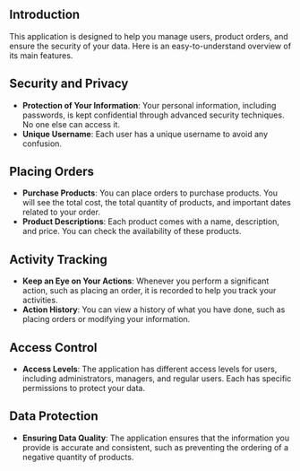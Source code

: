 ## Introduction

This application is designed to help you manage users, product orders, and ensure the security of your data. Here is an easy-to-understand overview of its main features.

## Security and Privacy

- **Protection of Your Information**: Your personal information, including passwords, is kept confidential through advanced security techniques. No one else can access it.
- **Unique Username**: Each user has a unique username to avoid any confusion.

## Placing Orders

- **Purchase Products**: You can place orders to purchase products. You will see the total cost, the total quantity of products, and important dates related to your order.
- **Product Descriptions**: Each product comes with a name, description, and price. You can check the availability of these products.

## Activity Tracking

- **Keep an Eye on Your Actions**: Whenever you perform a significant action, such as placing an order, it is recorded to help you track your activities.
- **Action History**: You can view a history of what you have done, such as placing orders or modifying your information.

## Access Control

- **Access Levels**: The application has different access levels for users, including administrators, managers, and regular users. Each has specific permissions to protect your data.

## Data Protection

- **Ensuring Data Quality**: The application ensures that the information you provide is accurate and consistent, such as preventing the ordering of a negative quantity of products.